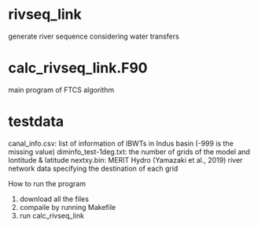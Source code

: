 # rivseq_link
generate river sequence considering water transfers
# calc_rivseq_link.F90
main program of FTCS algorithm
# testdata
canal_info.csv: list of information of IBWTs in Indus basin (-999 is the missing value)
diminfo_test-1deg.txt: the number of grids of the model and lontitude & latitude
nextxy.bin: MERIT Hydro (Yamazaki et al., 2019) river network data specifying the destination of each grid

How to run the program
1. download all the files
2. compaile by running Makefile
3. run calc_rivseq_link
